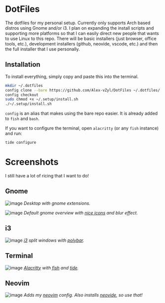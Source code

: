 # DotFiles

The dotfiles for my personal setup.  Currently only supports Arch based distros using Gnome and/or i3.  I plan on expanding the install scripts and supporting more platforms so that I can easily direct new people that wants to use Linux to this repo.  There will be basic installers (just browser, office tools, etc.), development installers (github, neovide, vscode, etc.) and then the full installer that I use personally.

## Installation

To install everything, simply copy and paste this into the terminal.

```bash
mkdir ~/.dotfiles
config clone --bare https://github.com/Alex-vZyl/DotFiles ~/.dotfiles/
config checkout
sudo chmod +x ~/.setup/install.sh
./~/.setup/install.sh
```

`config` is an alias that makes using the bare repo easier.  It is already added to `fish` and `bash`.

If you want to configure the terminal, open `alacritty` (or any `fish` instance) and run:

```fish
tide configure
```

# Screenshots

I still have a lot of ricing that I want to do!

## Gnome

![image](https://user-images.githubusercontent.com/81622310/181455188-7a945390-8758-4bcf-8d50-ebf0683b19f6.png)
*Desktop with gnome extensions.*

![image](https://user-images.githubusercontent.com/81622310/181458526-bda18060-eaa5-4119-a90f-eb8f80d81431.png)
*Default gnome overview with [nice icons](https://github.com/PapirusDevelopmentTeam/papirus-icon-theme) and blur effect.*

## i3

![image](https://user-images.githubusercontent.com/81622310/182231211-524bb73d-4db2-495c-bbdb-72b7ba86c813.png)
*[i3](https://github.com/i3/i3) split windows with [polybar](https://github.com/polybar/polybar).*

## Terminal

![image](https://user-images.githubusercontent.com/81622310/182230693-461cca7f-572d-4010-b5c6-72dbeaa3690c.png)
*[Alacritty](https://github.com/alacritty/alacritty) with [fish](https://github.com/fish-shell/fish-shell) and [tide](https://github.com/IlanCosman/tide).*

## Neovim

![image](https://user-images.githubusercontent.com/81622310/182230490-e73244f4-bfb7-4612-bc03-36eec132bd01.png)
*Adds my [neovim](https://github.com/neovim/neovim) config.  Also installs [neovide](https://github.com/neovide/neovide), so use that!*
